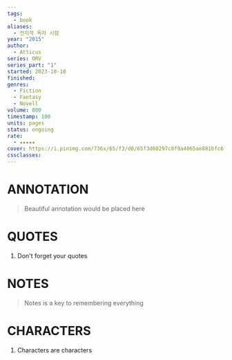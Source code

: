 ```yaml
---
tags:
  - book
aliases:
  - 전지적 독자 시점
year: "2015"
author:
  - Atticus
series: ORV
series_part: "1"
started: 2023-10-10
finished: 
genres:
  - Fiction
  - Fantasy
  - Novell
volume: 800
timestamp: 100
units: pages
status: ongoing
rate:
  - ★★★★★
cover: https://i.pinimg.com/736x/65/f3/d0/65f3d08297c8f9a4065ae881bfc6fa34.jpg
cssclasses:
---
```


# ANNOTATION
>Beautiful annotation would be placed here

# QUOTES
1. Don't forget your quotes

# NOTES
>Notes is a key to remembering everything

# CHARACTERS
1. Characters are characters
